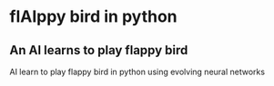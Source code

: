 # flAIppy bird in python
## An AI learns to play flappy bird
AI learn to play flappy bird in python using evolving neural networks